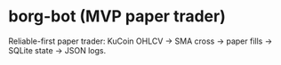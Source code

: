 # borg-bot (MVP paper trader)
Reliable-first paper trader: KuCoin OHLCV -> SMA cross -> paper fills -> SQLite state -> JSON logs.
